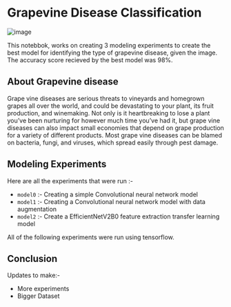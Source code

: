 # Grapevine Disease Classification
![image](https://user-images.githubusercontent.com/73777608/217430396-bf78932b-d959-4468-8a91-8659e88f5318.png)

This notebbok, works on creating 3 modeling experiments to create the best model for identifying the type of grapevine disease, given the image. The accuracy score recieved by the best model was 98%.

## About Grapevine disease
Grape vine diseases are serious threats to vineyards and homegrown grapes all over the world, and could be devastating to your plant, its fruit production, and winemaking. Not only is it heartbreaking to lose a plant you’ve been nurturing for however much time you’ve had it, but grape vine diseases can also impact small economies that depend on grape production for a variety of different products. Most grape vine diseases can be blamed on bacteria, fungi, and viruses, which spread easily through pest damage.

## Modeling Experiments
Here are all the experiments that were run :-
- `model0` :- Creating a simple Convolutional neural network model
- `model1` :- Creating a Convolutional neural network model with data augmentation
- `model2` :- Create a EfficientNetV2B0 feature extraction transfer learning model

All of the following experiments were run using tensorflow.

## Conclusion
Updates to make:-
- More experiments
- Bigger Dataset
